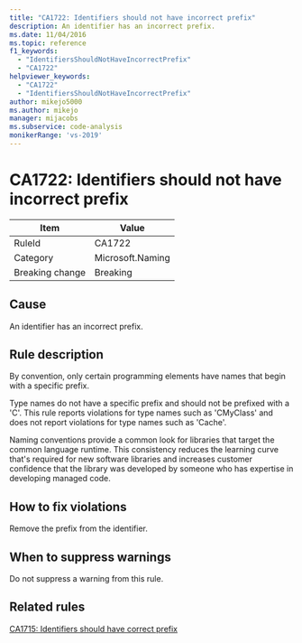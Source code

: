 ```yaml
---
title: "CA1722: Identifiers should not have incorrect prefix"
description: An identifier has an incorrect prefix.
ms.date: 11/04/2016
ms.topic: reference
f1_keywords:
  - "IdentifiersShouldNotHaveIncorrectPrefix"
  - "CA1722"
helpviewer_keywords:
  - "CA1722"
  - "IdentifiersShouldNotHaveIncorrectPrefix"
author: mikejo5000
ms.author: mikejo
manager: mijacobs
ms.subservice: code-analysis
monikerRange: 'vs-2019'
---
```


# CA1722: Identifiers should not have incorrect prefix

|Item|Value|
|-|-|
|RuleId|CA1722|
|Category|Microsoft.Naming|
|Breaking change|Breaking|

## Cause

An identifier has an incorrect prefix.

## Rule description

By convention, only certain programming elements have names that begin with a specific prefix.

Type names do not have a specific prefix and should not be prefixed with a 'C'. This rule reports violations for type names such as 'CMyClass' and does not report violations for type names such as 'Cache'.

Naming conventions provide a common look for libraries that target the common language runtime. This consistency reduces the learning curve that's required for new software libraries and increases customer confidence that the library was developed by someone who has expertise in developing managed code.

## How to fix violations

Remove the prefix from the identifier.

## When to suppress warnings

Do not suppress a warning from this rule.

## Related rules

[CA1715: Identifiers should have correct prefix](/dotnet/fundamentals/code-analysis/quality-rules/ca1715)

